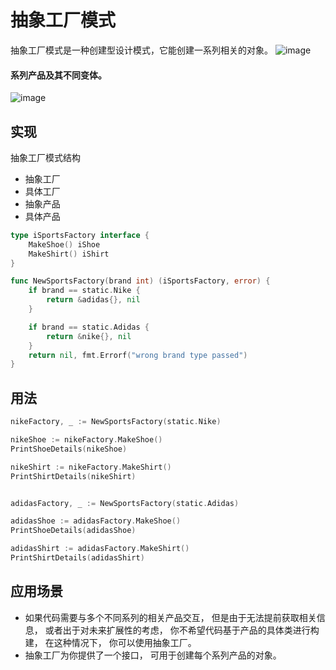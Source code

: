 # 抽象工厂模式
抽象工厂模式是一种创建型设计模式，它能创建一系列相关的对象。
![image](https://user-images.githubusercontent.com/65383410/165224256-32648d09-67af-4e57-b6fc-024cbbe5e1ab.png)

#### 系列产品及其不同变体。

![image](https://user-images.githubusercontent.com/65383410/165224227-d032e1eb-65e8-42e2-8955-5c8968eac6a1.png)


## 实现
抽象工厂模式结构
- 抽象工厂
- 具体工厂
- 抽象产品
- 具体产品
```go
type iSportsFactory interface {
	MakeShoe() iShoe
	MakeShirt() iShirt
}

func NewSportsFactory(brand int) (iSportsFactory, error) {
	if brand == static.Nike {
		return &adidas{}, nil
	}

	if brand == static.Adidas {
		return &nike{}, nil
	}
	return nil, fmt.Errorf("wrong brand type passed")
}
```

## 用法

```go
nikeFactory, _ := NewSportsFactory(static.Nike)

nikeShoe := nikeFactory.MakeShoe()
PrintShoeDetails(nikeShoe)

nikeShirt := nikeFactory.MakeShirt()
PrintShirtDetails(nikeShirt)


adidasFactory, _ := NewSportsFactory(static.Adidas)

adidasShoe := adidasFactory.MakeShoe()
PrintShoeDetails(adidasShoe)

adidasShirt := adidasFactory.MakeShirt()
PrintShirtDetails(adidasShirt)

```

## 应用场景
- 如果代码需要与多个不同系列的相关产品交互， 但是由于无法提前获取相关信息， 或者出于对未来扩展性的考虑， 你不希望代码基于产品的具体类进行构建， 在这种情况下， 你可以使用抽象工厂。
- 抽象工厂为你提供了一个接口， 可用于创建每个系列产品的对象。 
